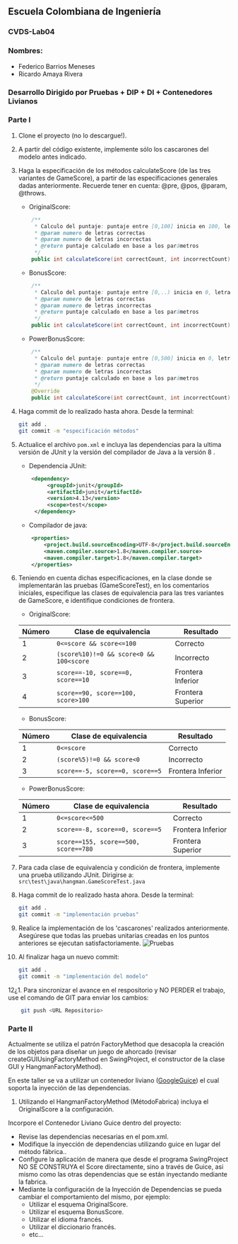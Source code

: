 ## Escuela Colombiana de Ingeniería

### CVDS-Lab04


### Nombres:
- Federico Barrios Meneses
- Ricardo Amaya Rivera

### Desarrollo Dirigido por Pruebas + DIP + DI + Contenedores Livianos
### Parte I

1. Clone el proyecto (no lo descargue!).
   
2. A partir del código existente, implemente sólo los cascarones del
   modelo antes indicado.

3. Haga la especificación de los métodos calculateScore (de las tres variantes de GameScore), a partir de las especificaciones generales dadas anteriormente. Recuerde tener en cuenta: @pre, @pos, @param, @throws.
	- OriginalScore:
	```java
		/**
	     * Calculo del puntaje: puntaje entre [0,100] inicia en 100, letras correctas no bonifican e incorrectas quitan 10 puntos
	     * @param numero de letras correctas
	     * @param numero de letras incorrectas
	     * @return puntaje calculado en base a los parámetros
	     */
		public int calculateScore(int correctCount, int incorrectCount)
	```
	- BonusScore:
	```java
		/**
	     * Calculo del puntaje: puntaje entre [0,..) inicia en 0, letras correctas suman 10 puntos e incorrectas quitan 5 puntos
	     * @param numero de letras correctas
	     * @param numero de letras incorrectas
	     * @return puntaje calculado en base a los parámetros
	     */
		public int calculateScore(int correctCount, int incorrectCount)
	```
	- PowerBonusScore:
	```java
		/**
	     * Calculo del puntaje: puntaje entre [0,500] inicia en 0, letras correctas suman 5^i puntos e incorrectas quitan 8 puntos
	     * @param numero de letras correctas
	     * @param numero de letras incorrectas
	     * @return puntaje calculado en base a los parámetros
	     */
		@Override
		public int calculateScore(int correctCount, int incorrectCount)
	```
4. Haga commit de lo realizado hasta ahora. Desde la terminal:

	```bash		
	git add .			
	git commit -m "especificación métodos"
	```

5. Actualice el archivo `pom.xml` e incluya las dependencias para la ultima versión de JUnit y la versión del compilador de Java a la versión 8 .
	- Dependencia JUnit:
   ```xml
	   <dependency>
			<groupId>junit</groupId>
			<artifactId>junit</artifactId>
			<version>4.13</version>
			<scope>test</scope>
		</dependency>
   ```
   - Compilador de java:
   ```xml
	   <properties>
	       <project.build.sourceEncoding>UTF-8</project.build.sourceEncoding>
	       <maven.compiler.source>1.8</maven.compiler.source>
	       <maven.compiler.target>1.8</maven.compiler.target>
	   </properties>
   ```
   

6. Teniendo en cuenta dichas especificaciones, en la clase donde se implementarán las pruebas (GameScoreTest), en los comentarios iniciales, especifique las clases de equivalencia para las tres variantes de GameScore, e identifique condiciones de frontera. 
	- OriginalScore:
	
	| Número| Clase de equivalencia | Resultado|
	| :---       |     ---     |   ---   |
	| 1|  ```0<=score && score<=100```|Correcto|
	| 2| ```(score%10)!=0 && score<0 && 100<score```|Incorrecto|
	| 3| ```score==-10, score==0, score==10```|Frontera Inferior|
	| 4| ```score==90, score==100, score>100```|Frontera Superior|

	- BonusScore:

	| Número| Clase de equivalencia | Resultado|
	| :---       |     ---     |   ---   |
	| 1|  ```0<=score```|Correcto|
	| 2| ```(score%5)!=0 && score<0```|Incorrecto|
	| 3| ```score==-5, score==0, score==5```|Frontera Inferior|

	- PowerBonusScore:
	
	| Número| Clase de equivalencia | Resultado|
	| :---       |     ---     |   ---   |
	| 1|  ```0<=score<=500```|Correcto|
	| 2| ```score==-8, score==0, score==5```|Frontera Inferior|
	| 3| ```score==155, score==500, score==780```|Frontera Superior|
8. Para cada clase de equivalencia y condición de frontera, implemente
   una prueba utilizando JUnit.
   Dirigirse a: ```src\test\java\hangman.GameScoreTest.java```

9. Haga commit de lo realizado hasta ahora. Desde la terminal:

	```bash		
	git add .			
	git commit -m "implementación pruebas"
	```
10. Realice la implementación de los 'cascarones' realizados anteriormente.
   Asegúrese que todas las pruebas unitarias creadas en los puntos anteriores
   se ejecutan satisfactoriamente.
   ![Pruebas](img/pruebas.png)

11. Al finalizar haga un nuevo commit:

	```bash		
	git add .			
	git commit -m "implementación del modelo"
	```

12¿1. Para sincronizar el avance en el respositorio y NO PERDER el trabajo, use
    el comando de GIT para enviar los cambios:

```bash	
	git push <URL Repositorio>	
```


### Parte II

Actualmente se utiliza el patrón FactoryMethod
que desacopla la creación de los objetos para diseñar un juego
de ahorcado (revisar createGUIUsingFactoryMethod en SwingProject, el
constructor de la clase GUI y HangmanFactoryMethod).

En este taller se va a utilizar un contenedor liviano ([GoogleGuice](https://github.com/google/guice)) el cual soporta la inyección de las dependencias.

1. Utilizando el HangmanFactoryMethod (MétodoFabrica) incluya el
   OriginalScore a la configuración.

Incorpore el Contenedor Liviano Guice dentro del proyecto:

* Revise las dependencias necesarias en el pom.xml.
* Modifique la inyección de dependencias utilizando guice en lugar del
  método fábrica..
* Configure la aplicación de manera que desde el programa SwingProject
  NO SE CONSTRUYA el Score directamente, sino a través de Guice, asi
  mismo como las otras dependencias que se están inyectando mediante
  la fabrica.
* Mediante la configuración de la Inyección de
  Dependencias se pueda cambiar el comportamiento del mismo, por
  ejemplo:
	* Utilizar el esquema OriginalScore.
	* Utilizar el esquema BonusScore.
	* Utilizar el idioma francés.
    * Utilizar el diccionario francés.
	* etc...